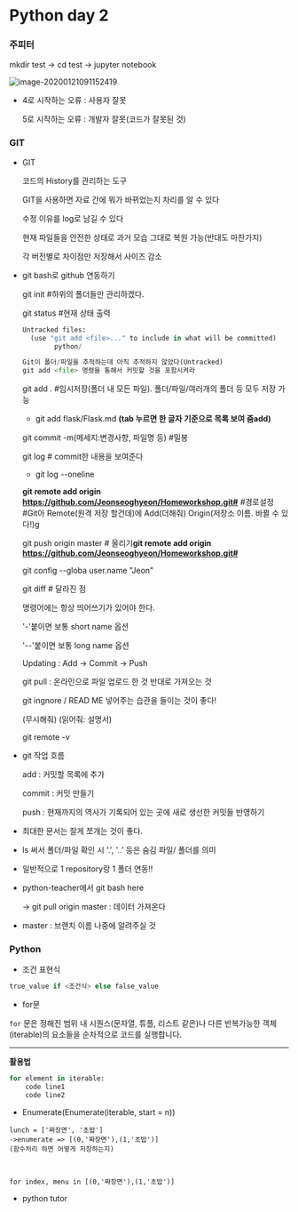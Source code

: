 # Python day 2

### 주피터

mkdir test -> cd test -> jupyter notebook

![image-20200121091152419](C:\Users\multicampus\AppData\Roaming\Typora\typora-user-images\image-20200121091152419.png)



- 4로 시작하는 오류 : 사용자 잘못

  5로 시작하는 오류 : 개발자 잘못(코드가 잘못된 것)

  

### GIT

- GIT

  코드의 History를 관리하는 도구

  GIT을 사용하면 자료 간에 뭐가 바뀌었는지 차리를 알 수 있다

  수정 이유를 log로 남길 수 있다

  현재 파일들을 안전한 상태로 과거 모습 그대로 복원 가능(반대도 마찬가지)

  각 버전별로 차이점만 저장해서 사이즈 감소

  

- git bash로 github 연동하기

  git init #하위의 폴더들만 관리하겠다.

  git status #현재 상태 출력

  ``` python
  Untracked files:
    (use "git add <file>..." to include in what will be committed)
          python/
  
  Git이 폴더/파일을 추적하는데 아직 추적하지 않았다(Untracked)
  git add <file> 명령을 통해서 커밋할 것을 포함시켜라
  ```

  git add . #임시저장(폴더 내 모든 파일). 폴더/파일/여러개의 폴더 등 모두 저장 가능

  - git add flask/Flask.md **(tab 누르면 한 글자 기준으로 목록 보여 줌add)**

  

  git commit -m(메세지:변경사항, 파일명 등) #밀봉

  git log # commit한 내용을 보여준다

  - git log --oneline

  **git remote add origin https://github.com/Jeonseoghyeon/Homeworkshop.git#** #경로설정 #Git아 Remote(원격 저장 할건데)에 Add(더해줘) Origin(저장소 이름. 바뀔 수 있다!)g

  

  git push origin master # 올리기**git remote add origin https://github.com/Jeonseoghyeon/Homeworkshop.git#**

  git config --globa user.name "Jeon"

  git diff # 달라진 점

  명령어에는 항상 띄어쓰기가 있어야 한다.

  

  '-'붙이면 보통 short name 옵션

  '--'붙이면 보통 long name 옵션

  

  Updating : Add -> Commit -> Push

  

  git pull : 온라인으로 파일 업로드 한 것 반대로 가져오는 것

  

  git ingnore / READ ME 넣어주는 습관을 들이는 것이 좋다!

  (무시해줘)      (읽어줘: 설명서)

  git remote -v

  



- git 작업 흐름

  add : 커밋할 목록에 추가

  commit : 커밋 만들기

  push : 현재까지의 역사가 기록되어 있는 곳에 새로 생선한 커밋들 반영하기



- 최대한 문서는 잘게 쪼개는 것이 좋다.

- ls 써서 폴더/파일 확인 시 '.', '..' 등은 숨김 파일/ 폴더를 의미

- 일반적으로 1 repository랑 1 폴더 연동!!

- python-teacher에서 git bash here

  -> git pull origin master : 데이터 가져온다



- master : 브랜치 이름 나중에 알려주실 것





### Python

- 조건 표현식

```python
true_value if <조건식> else false_value	
```



- for문

`for` 문은 정해진 범위 내 시퀀스(문자열, 튜플, 리스트 같은)나 다른 반복가능한 객체(iterable)의 요소들을 순차적으로 코드를 실행합니다.

------

**활용법**

```python
for element in iterable:
    code line1
    code line2
```



- Enumerate(Enumerate(iterable, start = n))

```
lunch = ['짜장면', '초밥']
->enumerate => [(0,'짜장면'),(1,'초밥')]
(함수처리 하면 어떻게 저장하는지)



for index, menu in [(0,'짜장면'),(1,'초밥')]
```



- python tutor